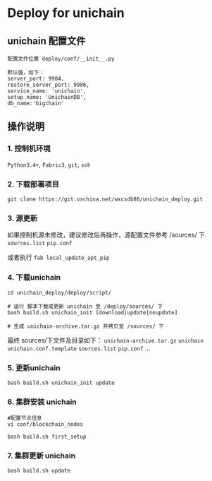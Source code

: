 # Deploy for unichain


## unichain 配置文件
```
配置文件位置 deploy/conf/__init__.py

默认值，如下：
server_port: 9984,
restore_server_port: 9986,
service_name: 'unichain',
setup_name: 'UnichainDB',
db_name:'bigchain'

```
## 操作说明

### 1. 控制机环境
`Python3.4+`, `Fabric3`, `git`, `ssh`

### 2. 下载部署项目
```
git clone https://git.oschina.net/wxcsdb88/unichain_deploy.git
```

### 3. 源更新

如果控制机源未修改，建议修改后再操作，源配置文件参考 /sources/ 下 `sources.list` `pip.conf`

或者执行 `fab local_update_apt_pip`

### 4. 下载unichain
```
cd unichain_deploy/deploy/script/

# 运行 脚本下载或更新 unichain 至 /deploy/sources/ 下
bash build.sh unichain_init [download|update|noupdate]

# 生成 unichain-archive.tar.gz 并拷贝至 /sources/ 下
```
最终 sources/下文件及目录如下：
`unichain-archive.tar.gz` `unichain` `unichain.conf.template` `sources.list` `pip.conf` ...

### 5. 更新unichain
```
bash build.sh unichain_init update
```

### 6. 集群安装 unichain
```
#配置节点信息
vi conf/blockchain_nodes

bash build.sh first_setup

```

### 7. 集群更新 unichain
```
bash build.sh update
```





